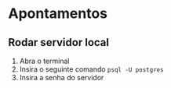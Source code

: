 # Apontamentos

## Rodar servidor local

1. Abra o terminal
2. Insira o seguinte comando `psql -U postgres`
3. Insira a senha do servidor

<!--stackedit_data:
eyJoaXN0b3J5IjpbLTE2MDU4MDI0NjRdfQ==
-->